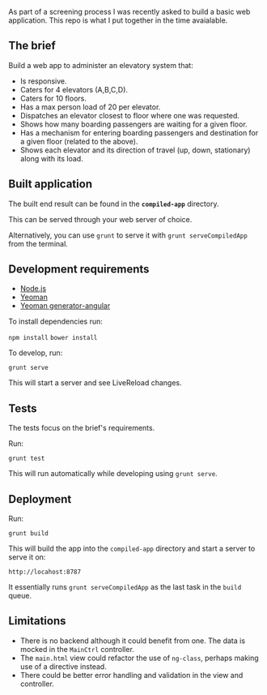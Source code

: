 As part of a screening process I was recently asked to build a basic web application.
This repo is what I put together in the time avaialable.

## The brief
Build a web app to administer an elevatory system that:

- Is responsive.
- Caters for 4 elevators (A,B,C,D).
- Caters for 10 floors.
- Has a max person load of 20 per elevator.
- Dispatches an elevator closest to floor where one was requested.
- Shows how many boarding passengers are waiting for a given floor.
- Has a mechanism for entering boarding passengers and destination for a given floor (related to the above).
- Shows each elevator and its direction of travel (up, down, stationary) along with its load.

## Built application
The built end result can be found in the **`compiled-app`** directory.

This can be served through your web server of choice.

Alternatively, you can use `grunt` to serve it with `grunt serveCompiledApp` from the terminal.

## Development requirements

- [Node.js](http://nodejs.org/)
- [Yeoman](http://yeoman.io/)
- [Yeoman generator-angular](https://github.com/yeoman/generator-angular)

To install dependencies run:

`npm install`
`bower install`

To develop, run:

`grunt serve` 

This will start a server and see LiveReload changes.

## Tests

The tests focus on the brief's requirements.

Run:

`grunt test` 

This will run automatically while developing using `grunt serve`.

## Deployment

Run:

`grunt build`

This will build the app into the `compiled-app` directory and start a server to serve it on:

`http://locahost:8787`

It essentially runs `grunt serveCompiledApp` as the last task in the `build` queue.

## Limitations

- There is no backend although it could benefit from one. The data is mocked in the `MainCtrl` controller.
- The `main.html` view could refactor the use of `ng-class`, perhaps making use of a directive instead.
- There could be better error handling and validation in the view and controller.



